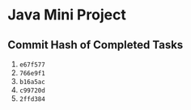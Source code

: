 # Java Mini Project

## Commit Hash of Completed Tasks
1. `e67f577`
2. `766e9f1`
3. `b16a5ac`
4. `c99720d`
5. `2ffd384`
